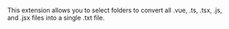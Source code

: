 This extension allows you to select folders to convert all .vue, .ts, .tsx, .js, and .jsx files into a single .txt file.
